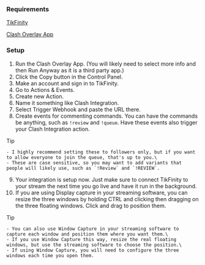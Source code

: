 ### Requirements
[TikFinity](https://tikfinity.zerody.one/downloads/TikFinity_installer.exe)

[Clash Overlay App](https://github.com/Sythrine/Clash-Overlay-App/releases/latest/download/ClashOverlayApp.exe)

### Setup

1. Run the Clash Overlay App. (You will likely need to select more info and then Run Anyway as it is a third party app.)
2. Click the Copy button in the Control Panel.
3. Make an account and sign in to TikFinity.
4. Go to Actions & Events.
5. Create new Action.
6. Name it something like Clash Integration.
7. Select Trigger Webhook and paste the URL there.
8. Create events for commenting commands. You can have the commands be anything, such as `!review` and `!queue`. Have these events also trigger your Clash Integration action.
> [!Tip]
    - I highly recommend setting these to followers only, but if you want to allow everyone to join the queue, that's up to you.\
    - These are case sensitive, so you may want to add variants that people will likely use, such as `!Review` and `!REVIEW`.
9. Your integration is setup now. Just make sure to connect TikFinity to your stream the next time you go live and have it run in the background.
10. If you are using Display capture in your streaming software, you can resize the three windows by holding CTRL and clicking then dragging on the three floating windows. Click and drag to position them.
> [!Tip]
    - You can also use Window Capture in your streaming software to capture each window and position them where you want them.\
    - If you use Window Capture this way, resize the real floating windows, but use the streaming software to choose the position.\
    - If using Window Capture, you will need to configure the three windows each time you open them.
